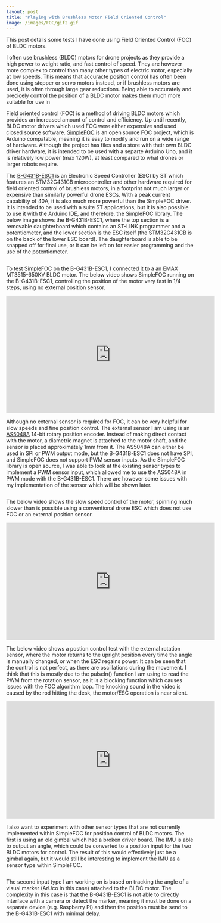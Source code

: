 ```yaml
---
layout: post
title: "Playing with Brushless Motor Field Oriented Control"
image: /images/FOC/gif2.gif
---
```


This post details some tests I have done using Field Oriented Control (FOC) of BLDC motors.

I often use brushless (BLDC) motors for drone projects as they provide a high power to weight ratio, and fast control of speed. They are however more complex to control than many other types of electric motor, especially at low speeds. This means that accuracte position control has often been done using stepper or servo motors instead, or if brushless motors are used, it is often through large gear reductions. Being able to accurately and precicely control the position of a BLDC motor makes them much more suitable for use in 

Field oriented control (FOC) is a method of driving BLDC motors which provides an increased amount of control and efficiency. Up until recently, BLDC motor drivers which used FOC were either expensive and used closed source software. [SimpleFOC](https://simplefoc.com/) is an open source FOC project, which is Arduino compatable, meaning it is easy to modify and run on a wide range of hardware. Although the project has files and a store with their own BLDC driver hardware, it is intended to be used with a separte Arduino Uno, and it is relatively low power (max 120W), at least compared to what drones or larger robots require.

The [B-G431B-ESC1](https://www.st.com/en/evaluation-tools/b-g431b-esc1.html) is an Electronic Speed Controller (ESC) by ST which features an STM32G431CB microcontroller and other hardware required for field oriented control of brushless motors, in a footprint not much larger or expensive than similarly powerful drone ESCs. With a peak current capability of 40A, it is also much more powerful than the SimpleFOC driver. It is intended to be used with a suite ST applications, but it is also possible to use it with the Arduino IDE, and therefore, the SimpleFOC library. The below image shows the B-G431B-ESC1, where the top section is a removable daughterboard which contains an ST-LINK programmer and a potentiometer, and the lower section is the ESC itself (the STM32G431CB is on the back of the lower ESC board). The daughterboard is able to be snapped off for final use, or it can be left on for easier programming and the use of the potentiometer.

<img src="/images/FOC/B-G431B-ESC1.jpg" alt="" class="inline">

To test SimpleFOC on the B-G431B-ESC1, I connected it to a an EMAX MT3515-650KV BLDC motor. The below video shows SimpleFOC running on the B-G431B-ESC1, controlling the position of the motor very fast in 1/4 steps, using no external position sensor.

<div class="video-container">
<iframe width="560" height="315" src="https://www.youtube.com/embed/l5BP9l-YDZE" title="YouTube video player" frameborder="0" allow="accelerometer; autoplay; clipboard-write; encrypted-media; gyroscope; picture-in-picture" allowfullscreen></iframe>
</div>

Although no external sensor is required for FOC, it can be very helpful for slow speeds and fine position control. The external sensor I am using is an [AS5048A](https://ams.com/as5048a) 14-bit rotary position encoder. Instead of making direct contact with the motor, a diametric magnet is attached to the motor shaft, and the sensor is placed approximately 1mm from it. The AS5048A can either be used in SPI or PWM output mode, but the B-G431B-ESC1 does not have SPI, and SimpleFOC does not support PWM sensor inputs. As the SimpleFOC library is open source, I was able to look at the existing sensor types to implement a PWM sensor input, which allowed me to use the AS5048A in PWM mode with the B-G431B-ESC1. There are however some issues with my implementation of the sensor which will be shown later.

<img src="/images/FOC/setup1.jpg" alt="" class="inline">

The below video shows the slow speed control of the motor, spinning much slower than is possible using a conventional drone ESC which does not use FOC or an external position sensor.

<div class="video-container">
<iframe width="560" height="315" src="https://www.youtube.com/embed/_6MBuiD-12w" title="YouTube video player" frameborder="0" allow="accelerometer; autoplay; clipboard-write; encrypted-media; gyroscope; picture-in-picture" allowfullscreen></iframe>
</div>

The below video shows a postion control test with the external rotation sensor, where the motor returns to the upright position every time the angle is manually changed, or when the ESC regains power. It can be seen that the control is not perfect, as there are oscillations during the movement. I think that this is mostly due to the pulseIn() function I am using to read the PWM from the rotation sensor, as it is a blocking function which causes issues with the FOC algorithm loop. The knocking sound in the video is caused by the rod hitting the desk, the motor/ESC operation is near silent.

<div class="video-container">
<iframe width="560" height="315" src="https://www.youtube.com/embed/AKeHVLWpUk4" title="YouTube video player" frameborder="0" allow="accelerometer; autoplay; clipboard-write; encrypted-media; gyroscope; picture-in-picture" allowfullscreen></iframe>
</div>

I also want to experiment with other sensor types that are not currently implemented within SimpleFOC for position control of BLDC motors. The first is using an old gimbal which had a broken driver board. The IMU is able to output an angle, which could be converted to a position input for the two BLDC motors for control. The result of this would effectively just be a gimbal again, but it would still be interesting to implement the IMU as a sensor type within SimpleFOC.

<img src="/images/FOC/gimbal1.jpg" alt="" class="inline">

The second input type I am working on is based on tracking the angle of a visual marker (ArUco in this case) attached to the BLDC motor. The complexity in this case is that the B-G431B-ESC1 is not able to directly interface with a camera or detect the marker, meaning it must be done on a separate device (e.g. Raspberry Pi) and then the position must be send to the B-G431B-ESC1 with minimal delay.

<img src="/images/FOC/aruco2.jpg" alt="" class="inline">
